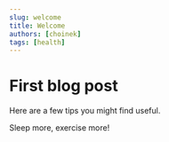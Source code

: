 ```yaml
---
slug: welcome
title: Welcome
authors: [choinek]
tags: [health]
---
```


# First blog post

Here are a few tips you might find useful.

<!-- truncate -->

Sleep more, exercise more!